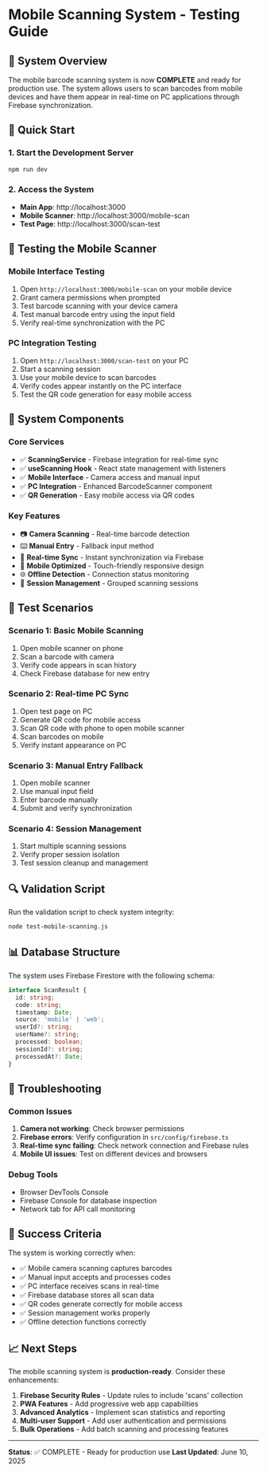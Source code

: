 # Mobile Scanning System - Testing Guide

## 🎯 System Overview

The mobile barcode scanning system is now **COMPLETE** and ready for production use. The system allows users to scan barcodes from mobile devices and have them appear in real-time on PC applications through Firebase synchronization.

## 🚀 Quick Start

### 1. Start the Development Server
```bash
npm run dev
```

### 2. Access the System
- **Main App**: http://localhost:3000
- **Mobile Scanner**: http://localhost:3000/mobile-scan
- **Test Page**: http://localhost:3000/scan-test

## 📱 Testing the Mobile Scanner

### Mobile Interface Testing
1. Open `http://localhost:3000/mobile-scan` on your mobile device
2. Grant camera permissions when prompted
3. Test barcode scanning with your device camera
4. Test manual barcode entry using the input field
5. Verify real-time synchronization with the PC

### PC Integration Testing
1. Open `http://localhost:3000/scan-test` on your PC
2. Start a scanning session
3. Use your mobile device to scan barcodes
4. Verify codes appear instantly on the PC interface
5. Test the QR code generation for easy mobile access

## 🔧 System Components

### Core Services
- ✅ **ScanningService** - Firebase integration for real-time sync
- ✅ **useScanning Hook** - React state management with listeners
- ✅ **Mobile Interface** - Camera access and manual input
- ✅ **PC Integration** - Enhanced BarcodeScanner component
- ✅ **QR Generation** - Easy mobile access via QR codes

### Key Features
- 📷 **Camera Scanning** - Real-time barcode detection
- ⌨️ **Manual Entry** - Fallback input method
- 🔄 **Real-time Sync** - Instant synchronization via Firebase
- 📱 **Mobile Optimized** - Touch-friendly responsive design
- 🌐 **Offline Detection** - Connection status monitoring
- 🎯 **Session Management** - Grouped scanning sessions

## 🧪 Test Scenarios

### Scenario 1: Basic Mobile Scanning
1. Open mobile scanner on phone
2. Scan a barcode with camera
3. Verify code appears in scan history
4. Check Firebase database for new entry

### Scenario 2: Real-time PC Sync
1. Open test page on PC
2. Generate QR code for mobile access
3. Scan QR code with phone to open mobile scanner
4. Scan barcodes on mobile
5. Verify instant appearance on PC

### Scenario 3: Manual Entry Fallback
1. Open mobile scanner
2. Use manual input field
3. Enter barcode manually
4. Submit and verify synchronization

### Scenario 4: Session Management
1. Start multiple scanning sessions
2. Verify proper session isolation
3. Test session cleanup and management

## 🔍 Validation Script

Run the validation script to check system integrity:
```bash
node test-mobile-scanning.js
```

## 📊 Database Structure

The system uses Firebase Firestore with the following schema:

```typescript
interface ScanResult {
  id: string;
  code: string;
  timestamp: Date;
  source: 'mobile' | 'web';
  userId?: string;
  userName?: string;
  processed: boolean;
  sessionId?: string;
  processedAt?: Date;
}
```

## 🚨 Troubleshooting

### Common Issues
1. **Camera not working**: Check browser permissions
2. **Firebase errors**: Verify configuration in `src/config/firebase.ts`
3. **Real-time sync failing**: Check network connection and Firebase rules
4. **Mobile UI issues**: Test on different devices and browsers

### Debug Tools
- Browser DevTools Console
- Firebase Console for database inspection
- Network tab for API call monitoring

## 🎉 Success Criteria

The system is working correctly when:
- ✅ Mobile camera scanning captures barcodes
- ✅ Manual input accepts and processes codes
- ✅ PC interface receives scans in real-time
- ✅ Firebase database stores all scan data
- ✅ QR codes generate correctly for mobile access
- ✅ Session management works properly
- ✅ Offline detection functions correctly

## 📈 Next Steps

The mobile scanning system is **production-ready**. Consider these enhancements:

1. **Firebase Security Rules** - Update rules to include 'scans' collection
2. **PWA Features** - Add progressive web app capabilities
3. **Advanced Analytics** - Implement scan statistics and reporting
4. **Multi-user Support** - Add user authentication and permissions
5. **Bulk Operations** - Add batch scanning and processing features

---

**Status**: ✅ COMPLETE - Ready for production use
**Last Updated**: June 10, 2025

